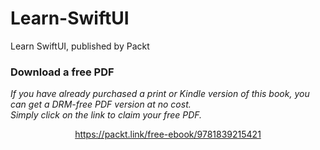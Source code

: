 


# Learn-SwiftUI
Learn SwiftUI, published by Packt
### Download a free PDF

 <i>If you have already purchased a print or Kindle version of this book, you can get a DRM-free PDF version at no cost.<br>Simply click on the link to claim your free PDF.</i>
<p align="center"> <a href="https://packt.link/free-ebook/9781839215421">https://packt.link/free-ebook/9781839215421 </a> </p>